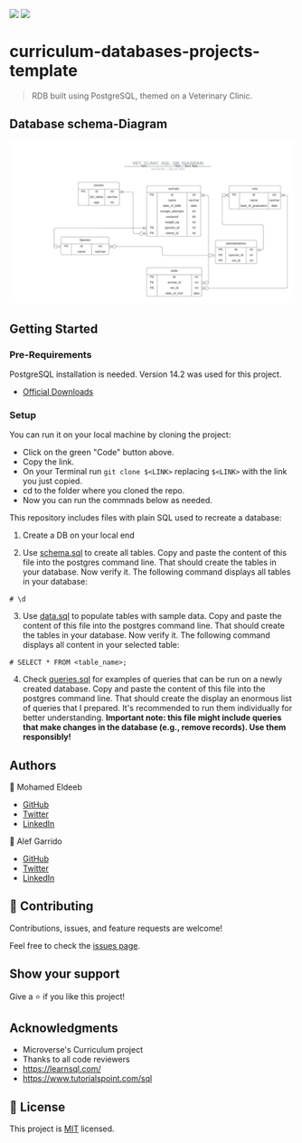 ![](https://img.shields.io/badge/Microverse-blueviolet)
![](https://img.shields.io/badge/PostgreSQL-316192?style=for-the-badge&logo=postgresql&logoColor=white)

# curriculum-databases-projects-template

>  RDB built using PostgreSQL, themed on a Veterinary Clinic.

## Database schema-Diagram

![](./assets/VET_CLINIC_SQL_DB_DIAGRAM.jpeg)

## Getting Started

### Pre-Requirements
  PostgreSQL installation is needed. Version 14.2 was used for this project.

  - [Official Downloads](https://www.postgresql.org/download)

### Setup

You can run it on your local machine by cloning the project:
- Click on the green "Code" button above.
- Copy the link.
- On your Terminal run `git clone $<LINK>` replacing `$<LINK>` with the link you just copied.
- cd to the folder where you cloned the repo.
- Now you can run the commnads below as needed.

This repository includes files with plain SQL used to recreate a database:

1. Create a DB on your local end

2. Use [schema.sql](./schema.sql) to create all tables. Copy and paste the content of this file into the postgres command line. That should create the tables in your database.
Now verify it. The following command displays all tables in your database:
~~~ postgres
# \d
~~~

3.  Use [data.sql](./data.sql) to populate tables with sample data. Copy and paste the content of this file into the postgres command line. That should create the tables in your database.
Now verify it. The following command displays all content in your selected table:
~~~ postgres
# SELECT * FROM <table_name>;
~~~

4. Check [queries.sql](./queries.sql) for examples of queries that can be run on a newly created database. Copy and paste the content of this file into the postgres command line. That should create the display an enormous list of queries that I prepared. It's recommended to run them individually for better understanding.
**Important note: this file might include queries that make changes in the database (e.g., remove records). Use them responsibly!**


## Authors

👤 Mohamed Eldeeb 

- [GitHub](https://github.com/eng-mohamed-eldeeb)
- [Twitter](https://www.linkedin.com/in/mohamed-eldeeb-a69022206/)
- [LinkedIn](https://twitter.com/eldeeb_3o)

👤 Alef Garrido

- [GitHub](https://github.com/alef-garrido)
- [Twitter](https://twitter.com/Alef_Garrido)
- [LinkedIn](https://www.linkedin.com/in/alef-g/)

## 🤝 Contributing

Contributions, issues, and feature requests are welcome!

Feel free to check the [issues page](../../issues/).

## Show your support

Give a ⭐️ if you like this project!

## Acknowledgments

- Microverse's Curriculum project
- Thanks to all code reviewers
- https://learnsql.com/
- https://www.tutorialspoint.com/sql

## 📝 License

This project is [MIT](./MIT.md) licensed.

